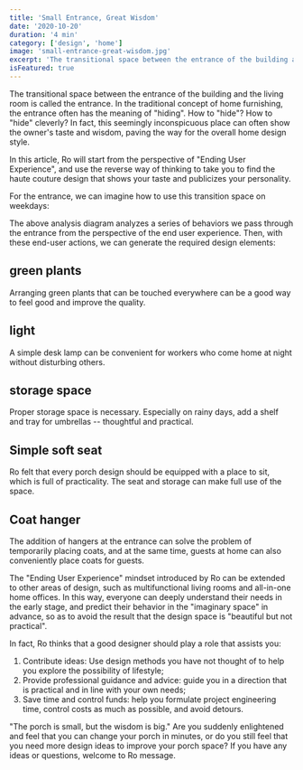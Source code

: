 ```yaml
---
title: 'Small Entrance, Great Wisdom'
date: '2020-10-20'
duration: '4 min'
category: ['design', 'home']
image: 'small-entrance-great-wisdom.jpg'
excerpt: 'The transitional space between the entrance of the building and the living room is called the entrance. In the traditional concept of home furnishing, the entrance often has the meaning of hiding. How to hide? How to hide cleverly? In fact, this seemingly inconspicuous place can often show the owner taste and wisdom, paving the way for the overall home design style.'
isFeatured: true
---
```


The transitional space between the entrance of the building and the living room is called the entrance. In the traditional concept of home furnishing, the entrance often has the meaning of "hiding". How to "hide"? How to "hide" cleverly? In fact, this seemingly inconspicuous place can often show the owner's taste and wisdom, paving the way for the overall home design style.

In this article, Ro will start from the perspective of "Ending User Experience", and use the reverse way of thinking to take you to find the haute couture design that shows your taste and publicizes your personality.

For the entrance, we can imagine how to use this transition space on weekdays:

The above analysis diagram analyzes a series of behaviors we pass through the entrance from the perspective of the end user experience. Then, with these end-user actions, we can generate the required design elements:

## green plants

Arranging green plants that can be touched everywhere can be a good way to feel good and improve the quality.

## light

A simple desk lamp can be convenient for workers who come home at night without disturbing others.

## storage space

Proper storage space is necessary. Especially on rainy days, add a shelf and tray for umbrellas -- thoughtful and practical.

## Simple soft seat

Ro felt that every porch design should be equipped with a place to sit, which is full of practicality. The seat and storage can make full use of the space.

## Coat hanger

The addition of hangers at the entrance can solve the problem of temporarily placing coats, and at the same time, guests at home can also conveniently place coats for guests.

The "Ending User Experience" mindset introduced by Ro can be extended to other areas of design, such as multifunctional living rooms and all-in-one home offices. In this way, everyone can deeply understand their needs in the early stage, and predict their behavior in the "imaginary space" in advance, so as to avoid the result that the design space is "beautiful but not practical".

In fact, Ro thinks that a good designer should play a role that assists you:

1. Contribute ideas: Use design methods you have not thought of to help you explore the possibility of lifestyle;
2. Provide professional guidance and advice: guide you in a direction that is practical and in line with your own needs;
3. Save time and control funds: help you formulate project engineering time, control costs as much as possible, and avoid detours.

"The porch is small, but the wisdom is big." Are you suddenly enlightened and feel that you can change your porch in minutes, or do you still feel that you need more design ideas to improve your porch space? If you have any ideas or questions, welcome to Ro message.

